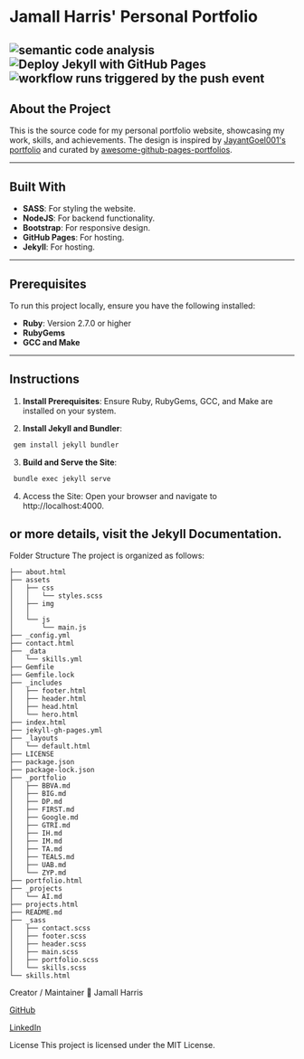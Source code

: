 # Jamall Harris' Personal Portfolio
![semantic code analysis](https://github.com/jharri34/jharri34.github.io/actions/workflows/codeql.yml/badge.svg)
![Deploy Jekyll with GitHub Pages](https://github.com/jharri34/jharri34.github.io/actions/workflows/jekyll-gh-pages.yml/badge.svg)
![workflow runs triggered by the push event](https://github.com/jharri34/jharri34.github.io/actions/workflows/jekyll-gh-pages.yml/badge.svg?event=push)
---

## About the Project

This is the source code for my personal portfolio website, showcasing my work, skills, and achievements. The design is inspired by [JayantGoel001's portfolio](https://jayantgoel001.github.io/) and curated by [awesome-github-pages-portfolios](https://github.com/guilyx/awesome-github-pages-portfolios).

---

## Built With

- **SASS**: For styling the website.
- **NodeJS**: For backend functionality.
- **Bootstrap**: For responsive design.
- **GitHub Pages**: For hosting.
- **Jekyll**: For hosting.


---

## Prerequisites

To run this project locally, ensure you have the following installed:

- **Ruby**: Version 2.7.0 or higher
- **RubyGems**
- **GCC and Make**

---

## Instructions

1. **Install Prerequisites**:
   Ensure Ruby, RubyGems, GCC, and Make are installed on your system.

2. **Install Jekyll and Bundler**:
  ```bash
   gem install jekyll bundler
  ```
 3. **Build and Serve the Site**:
 ```bash
  bundle exec jekyll serve
  ```

4. Access the Site: Open your browser and navigate to http://localhost:4000.

or more details, visit the Jekyll Documentation.
--- 
Folder Structure
The project is organized as follows:

```
├── about.html
├── assets
│   ├── css
│   │   └── styles.scss
│   ├── img
│   │   
│   └── js
│       └── main.js
├── _config.yml
├── contact.html
├── _data
│   └── skills.yml
├── Gemfile
├── Gemfile.lock
├── _includes
│   ├── footer.html
│   ├── header.html
│   ├── head.html
│   └── hero.html
├── index.html
├── jekyll-gh-pages.yml
├── _layouts
│   └── default.html
├── LICENSE
├── package.json
├── package-lock.json
├── _portfolio
│   ├── BBVA.md
│   ├── BIG.md
│   ├── DP.md
│   ├── FIRST.md
│   ├── Google.md
│   ├── GTRI.md
│   ├── IH.md
│   ├── IM.md
│   ├── TA.md
│   ├── TEALS.md
│   ├── UAB.md
│   └── ZYP.md
├── portfolio.html
├── _projects
│   └── AI.md
├── projects.html
├── README.md
├── _sass
│   ├── contact.scss
│   ├── footer.scss
│   ├── header.scss
│   ├── main.scss
│   ├── portfolio.scss
│   └── skills.scss
└── skills.html

```

Creator / Maintainer
👤 Jamall Harris

[GitHub](https://github.com/jharri34)

[LinkedIn](https://www.linkedin.com/in/jamall-harris-8a6a3952/)

License
This project is licensed under the MIT License.
